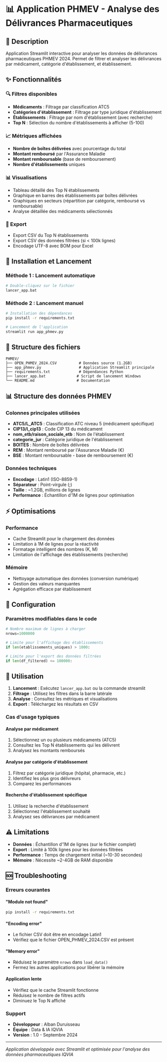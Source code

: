 # 📊 Application PHMEV - Analyse des Délivrances Pharmaceutiques

## 🎯 Description

Application Streamlit interactive pour analyser les données de délivrances pharmaceutiques PHMEV 2024. 
Permet de filtrer et analyser les délivrances par médicament, catégorie d'établissement, et établissement.

## ✨ Fonctionnalités

### 🔍 Filtres disponibles
- **Médicaments** : Filtrage par classification ATC5
- **Catégories d'établissement** : Filtrage par type juridique d'établissement  
- **Établissements** : Filtrage par nom d'établissement (avec recherche)
- **Top N** : Sélection du nombre d'établissements à afficher (5-100)

### 📈 Métriques affichées
- **Nombre de boîtes délivrées** avec pourcentage du total
- **Montant remboursé** par l'Assurance Maladie
- **Montant remboursable** (base de remboursement)
- **Nombre d'établissements** uniques

### 📊 Visualisations
- Tableau détaillé des Top N établissements
- Graphique en barres des établissements par boîtes délivrées
- Graphiques en secteurs (répartition par catégorie, remboursé vs remboursable)
- Analyse détaillée des médicaments sélectionnés

### 💾 Export
- Export CSV du Top N établissements
- Export CSV des données filtrées (si < 100k lignes)
- Encodage UTF-8 avec BOM pour Excel

## 🚀 Installation et Lancement

### Méthode 1 : Lancement automatique
```bash
# Double-cliquez sur le fichier
lancer_app.bat
```

### Méthode 2 : Lancement manuel
```bash
# Installation des dépendances
pip install -r requirements.txt

# Lancement de l'application
streamlit run app_phmev.py
```

## 📁 Structure des fichiers

```
PHMEV/
├── OPEN_PHMEV_2024.CSV          # Données source (1.2GB)
├── app_phmev.py                 # Application Streamlit principale
├── requirements.txt             # Dépendances Python
├── lancer_app.bat              # Script de lancement Windows
└── README.md                   # Documentation
```

## 📊 Structure des données PHMEV

### Colonnes principales utilisées
- **ATC5/L_ATC5** : Classification ATC niveau 5 (médicament spécifique)
- **CIP13/l_cip13** : Code CIP 13 du médicament
- **nom_etb/raison_sociale_etb** : Nom de l'établissement
- **categorie_jur** : Catégorie juridique de l'établissement
- **BOITES** : Nombre de boîtes délivrées
- **REM** : Montant remboursé par l'Assurance Maladie (€)
- **BSE** : Montant remboursable - base de remboursement (€)

### Données techniques
- **Encodage** : Latin1 (ISO-8859-1)
- **Séparateur** : Point-virgule (;)
- **Taille** : ~1.2GB, millions de lignes
- **Performance** : Échantillon d'1M de lignes pour optimisation

## ⚡ Optimisations

### Performance
- Cache Streamlit pour le chargement des données
- Limitation à 1M de lignes pour la réactivité
- Formatage intelligent des nombres (K, M)
- Limitation de l'affichage des établissements (recherche)

### Mémoire
- Nettoyage automatique des données (conversion numérique)
- Gestion des valeurs manquantes
- Agrégation efficace par établissement

## 🔧 Configuration

### Paramètres modifiables dans le code
```python
# Nombre maximum de lignes à charger
nrows=1000000

# Limite pour l'affichage des établissements
if len(etablissements_uniques) > 1000:

# Limite pour l'export des données filtrées  
if len(df_filtered) <= 100000:
```

## 📝 Utilisation

1. **Lancement** : Exécutez `lancer_app.bat` ou la commande streamlit
2. **Filtrage** : Utilisez les filtres dans la barre latérale
3. **Analyse** : Consultez les métriques et visualisations
4. **Export** : Téléchargez les résultats en CSV

### Cas d'usage typiques

#### Analyse par médicament
1. Sélectionnez un ou plusieurs médicaments (ATC5)
2. Consultez les Top N établissements qui les délivrent
3. Analysez les montants remboursés

#### Analyse par catégorie d'établissement
1. Filtrez par catégorie juridique (hôpital, pharmacie, etc.)
2. Identifiez les plus gros délivreurs
3. Comparez les performances

#### Recherche d'établissement spécifique
1. Utilisez la recherche d'établissement
2. Sélectionnez l'établissement souhaité
3. Analysez ses délivrances par médicament

## ⚠️ Limitations

- **Données** : Échantillon d'1M de lignes (sur le fichier complet)
- **Export** : Limité à 100k lignes pour les données filtrées
- **Performance** : Temps de chargement initial (~10-30 secondes)
- **Mémoire** : Nécessite ~2-4GB de RAM disponible

## 🆘 Troubleshooting

### Erreurs courantes

#### "Module not found"
```bash
pip install -r requirements.txt
```

#### "Encoding error" 
- Le fichier CSV doit être en encodage Latin1
- Vérifiez que le fichier OPEN_PHMEV_2024.CSV est présent

#### "Memory error"
- Réduisez le paramètre `nrows` dans `load_data()`
- Fermez les autres applications pour libérer la mémoire

#### Application lente
- Vérifiez que le cache Streamlit fonctionne
- Réduisez le nombre de filtres actifs
- Diminuez le Top N affiché

### Support
- **Développeur** : Alban Duruisseau
- **Équipe** : Data & IA IQVIA
- **Version** : 1.0 - Septembre 2024

---

*Application développée avec Streamlit et optimisée pour l'analyse des données pharmaceutiques IQVIA*

